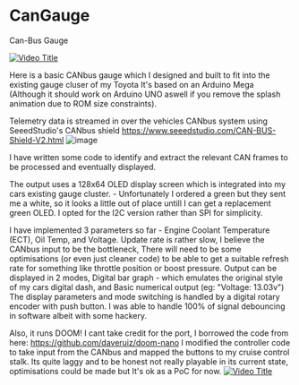 # CanGauge
Can-Bus Gauge

[![Video Title](http://img.youtube.com/vi/2tDzfKrj1qk/0.jpg)](http://www.youtube.com/watch?v=2tDzfKrj1qk)

Here is a basic CANbus gauge which I designed and built to fit into the existing gauge cluser of my Toyota
It's based on an Arduino Mega (Although it should work on Arduino UNO aswell if you remove the splash animation due to ROM size constraints).

Telemetry data is streamed in over the vehicles CANbus system using SeeedStudio's CANbus shield https://www.seeedstudio.com/CAN-BUS-Shield-V2.html
![image](https://github.com/DjSpacies/CanGauge/assets/48278059/fa2137ea-a077-416b-897c-0fa569be4fd4)

I have written some code to identify and extract the relevant CAN frames to be processed and eventually displayed.

The output uses a 128x64 OLED display screen which is integrated into my cars existing gauge cluster. - Unfortunately I ordered a green but they sent me a white, so it looks a little out of place untill I can get a replacement green OLED. I opted for the I2C version rather than SPI for simplicity.

I have implemented 3 parameters so far - Engine Coolant Temperature (ECT), Oil Temp, and Voltage.
Update rate is rather slow, I believe the CANbus input to be the bottleneck, There will need to be some optimisations (or even just cleaner code) to be able to get a suitable refresh rate for something like throttle position or boost pressure.
Output can be displayed in 2 modes, Digital bar graph - which emulates the original style of my cars digital dash, and Basic numerical output (eg: "Voltage: 13.03v")
The display parameters and mode switching is handled by a digital rotary encoder with push button. I was able to handle 100% of signal debouncing in software albeit with some hackery.

Also, it runs DOOM!
I cant take credit for the port, I borrowed the code from here: https://github.com/daveruiz/doom-nano
I modified the controller code to take input from the CANbus and mapped the buttons to my cruise control stalk.
Its quite laggy and to be honest not really playable in its current state, optimisations could be made but It's ok as a PoC for now.
[![Video Title](http://img.youtube.com/vi/0PjEvwb8M5c/0.jpg)](http://www.youtube.com/watch?v=0PjEvwb8M5c)
